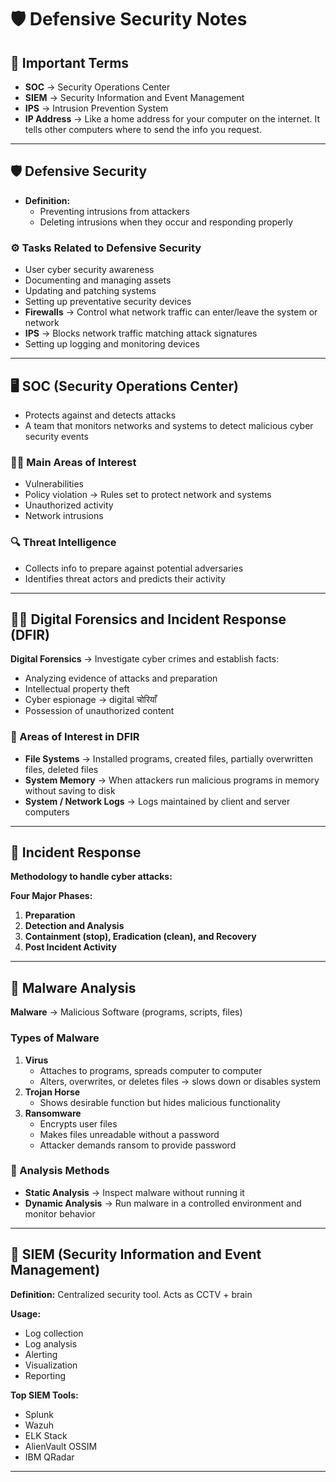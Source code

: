 # 🛡️ Defensive Security Notes



## 📌 Important Terms
- **SOC** → Security Operations Center  
- **SIEM** → Security Information and Event Management  
- **IPS** → Intrusion Prevention System  
- **IP Address** → Like a home address for your computer on the internet. It tells other computers where to send the info you request.  

---

## 🛡️ Defensive Security
- **Definition:**  
  - Preventing intrusions from attackers  
  - Deleting intrusions when they occur and responding properly  

### ⚙️ Tasks Related to Defensive Security
- User cyber security awareness  
- Documenting and managing assets  
- Updating and patching systems  
- Setting up preventative security devices  
- **Firewalls** → Control what network traffic can enter/leave the system or network  
- **IPS** → Blocks network traffic matching attack signatures  
- Setting up logging and monitoring devices  

---

## 🖥️ SOC (Security Operations Center)
- Protects against and detects attacks  
- A team that monitors networks and systems to detect malicious cyber security events  

### 🕵️‍♂️ Main Areas of Interest
- Vulnerabilities  
- Policy violation → Rules set to protect network and systems  
- Unauthorized activity  
- Network intrusions  

### 🔍 Threat Intelligence
- Collects info to prepare against potential adversaries  
- Identifies threat actors and predicts their activity  
---
## 🧑‍💻 Digital Forensics and Incident Response (DFIR)
**Digital Forensics** → Investigate cyber crimes and establish facts:  
- Analyzing evidence of attacks and preparation  
- Intellectual property theft  
- Cyber espionage → digital चोरियाँ  
- Possession of unauthorized content  



### 📂 Areas of Interest in DFIR
- **File Systems** → Installed programs, created files, partially overwritten files, deleted files  
- **System Memory** → When attackers run malicious programs in memory without saving to disk  
- **System / Network Logs** → Logs maintained by client and server computers  

---

## 🚨 Incident Response
**Methodology to handle cyber attacks:**  

**Four Major Phases:**  
1. **Preparation**  
2. **Detection and Analysis**  
3. **Containment (stop), Eradication (clean), and Recovery**  
4. **Post Incident Activity**  

---

## 🦠 Malware Analysis
**Malware** → Malicious Software (programs, scripts, files)  

### Types of Malware
1. **Virus**  
   - Attaches to programs, spreads computer to computer  
   - Alters, overwrites, or deletes files → slows down or disables system  
2. **Trojan Horse**  
   - Shows desirable function but hides malicious functionality  
3. **Ransomware**  
   - Encrypts user files  
   - Makes files unreadable without a password  
   - Attacker demands ransom to provide password  

### 🎯 Analysis Methods
- **Static Analysis** → Inspect malware without running it  
- **Dynamic Analysis** → Run malware in a controlled environment and monitor behavior  

---

## 🧠 SIEM (Security Information and Event Management)
**Definition:** Centralized security tool. Acts as CCTV + brain  

**Usage:**  
- Log collection  
- Log analysis  
- Alerting  
- Visualization  
- Reporting  

**Top SIEM Tools:**  
- Splunk  
- Wazuh  
- ELK Stack  
- AlienVault OSSIM  
- IBM QRadar  

---
